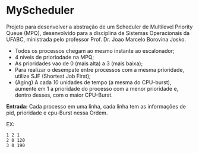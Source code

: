 # MyScheduler
Projeto para desenvolver a abstração de um Scheduler de Multilevel Priority Queue (MPQ), desenvolvido para a disciplina de Sistemas Operacionais da UFABC, ministrada pelo professor Prof. Dr. Joao Marcelo Borovina Josko.

- Todos os processos chegam ao mesmo instante ao escalonador;
- 4 níveis de prioriodade na MPQ;
- As prioridades vao de 0 (mais alta) a 3 (mais baixa);
- Para realizar o desempate entre processos com a mesma prioridade, utilize SJF (Shortest Job First);
- (Aging) A cada 10 unidades de tempo (a mesma do CPU-burst), aumente em 1 a prioridade do processo com a menor
prioridade e, dentro desses, com o maior CPU-Burst.

**Entrada:** Cada processo em uma linha, cada linha tem as informações de pid, prioridade e cpu-Burst nessa Ordem.

EX:
```
1 2 1
2 0 120
3 0 190
```
